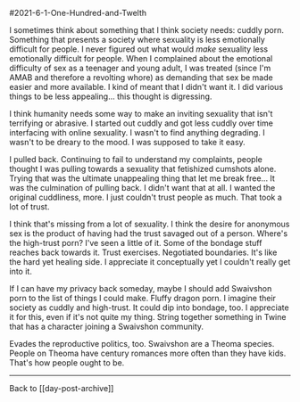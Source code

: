 #2021-6-1-One-Hundred-and-Twelth

I sometimes think about something that I think society needs: cuddly porn.  Something that presents a society where sexuality is less emotionally difficult for people.  I never figured out what would *make* sexuality less emotionally difficult for people.  When I complained about the emotional difficulty of sex as a teenager and young adult, I was treated (since I'm AMAB and therefore a revolting whore) as demanding that sex be made easier and more available.  I kind of meant that I didn't want it.  I did various things to be less appealing... this thought is digressing.

I think humanity needs some way to make an inviting sexuality that isn't terrifying or abrasive.   I started out cuddly and got less cuddly over time interfacing with online sexuality.  I wasn't to find anything degrading.  I wasn't to be dreary to the mood.  I was supposed to take it easy.

I pulled back.  Continuing to fail to understand my complaints, people thought I was pulling towards a sexuality that fetishized cumshots alone.  Trying that was the ultimate unappealing thing that let me break free...  It was the culmination of pulling back.  I didn't want that at all.  I wanted the original cuddliness, more.  I just couldn't trust people as much.  That took a lot of trust.

I think that's missing from a lot of sexuality.  I think the desire for anonymous sex is the product of having had the trust savaged out of a person.  Where's the high-trust porn?  I've seen a little of it.  Some of the bondage stuff reaches back towards it.  Trust exercises.  Negotiated boundaries.  It's like the hard yet healing side.  I appreciate it conceptually yet I couldn't really get into it.

If I can have my privacy back someday, maybe I should add Swaivshon porn to the list of things I could make.  Fluffy dragon porn.  I imagine their society as cuddly and high-trust.  It could dip into bondage, too.  I appreciate it for this, even if it's not quite my thing.  String together something in Twine that has a character joining a Swaivshon community.

Evades the reproductive politics, too.  Swaivshon are a Theoma species.  People on Theoma have century romances more often than they have kids.  That's how people ought to be.

---
Back to [[day-post-archive]]
